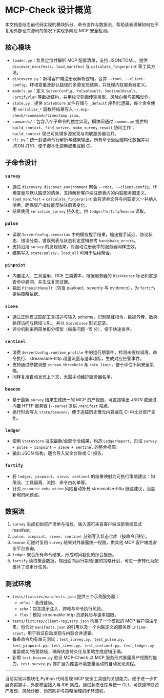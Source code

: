# MCP-Check 设计概览

本文档总结当前代码实现的模块拆分、命令协作与数据流，帮助读者理解如何在不复用外部仓库源码的情况下实现多阶段 MCP 安全检测。

## 核心模块

- `loader.py`：负责定位并解析 MCP 配置清单，支持 JSON/TOML，提供 `discover_manifests`、`load_manifest` 与 `calculate_fingerprint` 等工具方法。
- `discovery.py`：新增客户端注册表解析逻辑，合并 `--root`、`--client-config`、环境变量及默认路径的多源发现结果，并处理内联服务器定义。
- `models.py`：定义 `ServerConfig`、`PulseResult`、`SentinelResult`、`FortifyPlan` 等数据结构，并用枚举刻画传输类型、风险向量与策略动作。
- `state.py`：提供 `StateStore` 文件存储与 `_default` 序列化逻辑，每个命令使用 `serialize_*` 函数将结果写入 `~/.mcp-check/<command>/timestamp.json`。
- `commands/`：包含八个子命令的独立实现，模块间通过 `common.py` 提供的 `build_context`、`find_server`、`make_survey_result` 协同工作；`build_context` 现已可处理多源发现与内联服务器合并。
- `cli.py`：统一封装命令行解析与结果输出，所有命令返回结构化数据并以 JSON 打印，便于脚本化调用或集成到 CI。

## 子命令设计

### `survey`
- 通过 `discovery.discover_environment` 聚合 `--root`、`--client-config`、环境变量与默认路径的清单，支持解析客户端注册表内的内联服务器定义。
- `load_manifest` + `calculate_fingerprint` 会将清单文件与内联定义一并纳入哈希，确保资产指纹能反映注册表变化。
- 结果使用 `serialize_survey` 持久化，供 `ledger`/`fortify`/`beacon` 读取。

### `pulse`
- 读取 `ServerConfig.scenarios` 中的模拟握手结果，输出握手延迟、协议状态、错误分类，错误列表与状态判定逻辑参考 `handshake_errors`。
- 支持沿用 `survey` 的发现结果，对自动注册表中的服务器同样生效。
- 结果写入 `state/pulse/`，`load_all` 可用于后续聚合。

### `pinpoint`
- 内置注入、工具滥用、RCE 三类脚本，根据服务器的 `RiskVector` 标记判定是否命中漏洞，并生成复现证据。
- 输出 `PinpointResult`（包含 payload、severity 与 evidence），为 `fortify` 提供策略依据。

### `sieve`
- 通过正则模式匹配工具描述与输入 schema，识别隐藏指令、数据外传、敏感路径访问与跨域 URL，并以 `SieveIssue` 形式记录。
- 评分机制采用简单扣分模型（每条问题 -15 分），便于快速排序。

### `sentinel`
- 消费 `ServerConfig.runtime_profile` 中的运行期事件，检测未授权调用、命令执行、streamable-http 超量流量与速率超标，生成对应告警事件。
- 支持通过参数调整 `stream_threshold` 与 `rate_limit`，便于评估不同安全策略。
- 同样复用自动发现上下文，无需手动维护服务器名单。

### `beacon`
- 基于最新 `survey` 结果生成统一的 MCP 资产视图，可直接输出 JSON 或通过内置 HTTP 服务器 (`--serve`) 提供 `/manifest` 端点。
- 运行时会写入 `state/beacon/`，便于追踪历史曝光内容或在 CI 中比对资产变化。

### `ledger`
- 使用 `StateStore` 拉取最新/全部命令结果，构造 `LedgerReport`，形成 `survey + pulse + pinpoint + sieve + sentinel` 的整合视图。
- 输出 JSON 结构，适合导入安全台账或 CI 报告。

### `fortify`
- 将 `ledger`、`pinpoint`、`sieve`、`sentinel` 的结果映射为可执行策略建议：如限流、工具隔离、流控、命令白名单等。
- 针对 `resource_exhaustion` 风险自动补充 streamable-http 限速建议，涵盖新增的问题点。

## 数据流

1. `survey` 生成初始资产清单与指纹，输入源可来自客户端注册表或显式 manifest。
2. `pulse`、`pinpoint`、`sieve`、`sentinel` 分别写入状态仓库（按命令归档）。
3. `beacon` 可随时复用 `survey` 结果对外暴露统一视图，供其他 MCP 客户端或安全平台查询。
4. `ledger` 聚合所有命令结果，形成时间戳化的综合报告。
5. `fortify` 读取聚合数据，输出面向运行期/配置的策略计划，可进一步转化为配置补丁或审计任务。

## 测试环境

- `tests/fixtures/manifests.json` 提供三个示例服务器：
  - `atlas`：基线健康。
  - `echo`：包含提示注入、跨域与命令执行风险。
  - `flux`：模拟 streamable-http 资源耗尽与速率超限。
- `tests/fixtures/client-registry.json` 构建了一个模拟的 MCP 客户端注册表，包含对 `manifests.json` 的引用以及一个内联定义的服务器 `inline-scout`，用于验证自动发现与内联合并逻辑。
- 每条命令均有单元测试：`test_survey.py`、`test_pulse.py`、`test_pinpoint.py`、`test_sieve.py`、`test_sentinel.py`、`test_ledger.py` 覆盖成功/告警路径，确保状态持久化与策略生成逻辑正确。
- 新增 `test_beacon.py` 验证 MCP-Check 以 MCP 服务形式暴露资产视图的能力，`test_survey.py` 亦扩展为覆盖环境变量驱动的自动发现流程。

---

当前实现以模块化 Python 代码复现 MCP 安全工具链的关键能力，便于进一步扩展真实握手、外部模型接入与 IDE 集成。通过状态仓库与统一 CLI，可快速串联资产发现、风险诊断、动态防护与策略治理的闭环流程。

